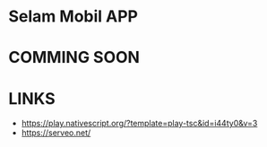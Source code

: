 # Selam Mobil APP

# COMMING SOON

# LINKS
 - https://play.nativescript.org/?template=play-tsc&id=i44ty0&v=3
 - https://serveo.net/
